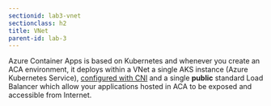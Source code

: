 ```yaml
---
sectionid: lab3-vnet
sectionclass: h2
title: VNet
parent-id: lab-3
---
```


Azure Container Apps is based on Kubernetes and whenever you create an ACA environment, it deploys within a VNet a single AKS instance (Azure Kubernetes Service), [configured with CNI](https://docs.microsoft.com/en-us/azure/aks/configure-azure-cni) and a single **public** standard Load Balancer which allow your applications hosted in ACA to be exposed and accessible from Internet. 